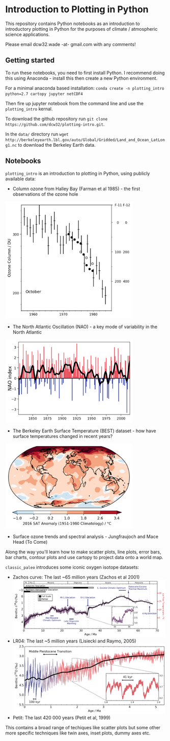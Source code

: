 # Introduction to Plotting in Python
This repository contains Python notebooks as an introduction to introductory plotting in Python for the purposes of climate / atmospheric science applications.

Please email dcw32.wade -at- gmail.com with any comments!

## Getting started
To run these notebooks, you need to first install Python. I recommend doing this using Anaconda - install this then create a new Python environment.

For a minimal anaconda based installation:
`conda create -n plotting_intro python=2.7 cartopy jupyter netCDF4`

Then fire up jupyter notebook from the command line and use the `plotting_intro` kernal.

To download the github repository run `git clone https://github.com/dcw32/plotting-intro.git`.

In the `data/` directory run `wget http://berkeleyearth.lbl.gov/auto/Global/Gridded/Land_and_Ocean_LatLong1.nc` to download the Berkeley Earth data.

## Notebooks

`plotting_intro` is an introduction to plotting in Python, using publicly available data:
* Column ozone from Halley Bay (Farman et al 1985) - the first observations of the ozone hole 
<img src="https://github.com/dcw32/plotting-intro/raw/master/img/farman.png" width="400px" />

* The North Atlantic Oscillation (NAO) - a key mode of variability in the North Atlantic
<img src="https://github.com/dcw32/plotting-intro/raw/master/img/nao.png" width="400px" />

* The Berkeley Earth Surface Temperature (BEST) dataset - how have surface temperatures changed in recent years?
<img src="https://github.com/dcw32/plotting-intro/raw/master/img/best.png" width="400px" />

* Surface ozone trends and spectral analysis - Jungfraujoch and Mace Head (To Come)

Along the way you'll learn how to make scatter plots, line plots, error bars, bar charts, contour plots and use cartopy to project data onto a world map.

[comment]: <> (Note that matplotlib is used instead of alternatives like Seaborn. Whilst Seaborn makes nicer plots without much effort, it is much more difficult to customize - I personally dislike the blue background it seems to always plot and think it distracts from the data.)

`classic_paleo` introduces some iconic oxygen isotope datasets:
* Zachos curve: The last ~65 million years (Zachos et al 2001)
![zachos](https://github.com/dcw32/plotting-intro/raw/master/img/zachos.png)
* LR04: The last ~5 million years (Lisiecki and Raymo, 2005)
![lr04](https://github.com/dcw32/plotting-intro/raw/master/img/lr2004.png)
* Petit: The last 420 000 years (Petit et al, 1999)

This contains a broad range of techiques like scatter plots but some other more specific techniques like twin axes, inset plots, dummy axes etc.
